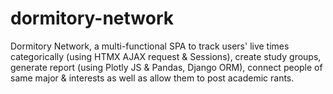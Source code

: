 # dormitory-network
Dormitory Network, a multi-functional SPA to track users' live times categorically (using HTMX AJAX request & Sessions), create study groups, generate report (using Plotly JS & Pandas, Django ORM), connect people of same major & interests as well as allow them to post academic rants. 
